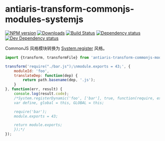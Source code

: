 # antiaris-transform-commonjs-modules-systemjs
[![NPM version][npm-image]][npm-url] [![Downloads][downloads-image]][npm-url] [![Build Status][travis-image]][travis-url] [![Dependency status][david-dm-image]][david-dm-url] [![Dev Dependency status][david-dm-dev-image]][david-dm-dev-url]

CommonJS 风格模块转换为 [System.register](https://github.com/systemjs/systemjs/blob/master/docs/system-api.md#systemregisterdynamicname--deps-executingrequire-declare) 风格。


```js
import {transform, transformFile} from 'antiaris-transform-commonjs-modules-systemjs';

transform('require("./bar.js");\nmodule.exports = 43;', {
    moduleId: 'foo',
    translateDep: function(dep) {
        return path.basename(dep, '.js');
    }
}, function(err, result) {
    console.log(result.code);
    /*System.registerDynamic('foo', ['bar'], true, function(require, exports, module) {
    var define, global = this, GLOBAL = this;

    require('bar');
    module.exports = 43;

    return module.exports;
    });*/
});

```


[npm-url]: https://npmjs.org/package/antiaris-transform-commonjs-modules-systemjs
[downloads-image]: http://img.shields.io/npm/dm/antiaris-transform-commonjs-modules-systemjs.svg
[npm-image]: http://img.shields.io/npm/v/antiaris-transform-commonjs-modules-systemjs.svg
[travis-url]: https://travis-ci.org/antiaris/antiaris-transform-commonjs-modules-systemjs
[travis-image]: http://img.shields.io/travis/antiaris/antiaris-transform-commonjs-modules-systemjs.svg
[david-dm-url]:https://david-dm.org/antiaris/antiaris-transform-commonjs-modules-systemjs
[david-dm-image]:https://david-dm.org/antiaris/antiaris-transform-commonjs-modules-systemjs.svg
[david-dm-dev-url]:https://david-dm.org/antiaris/antiaris-transform-commonjs-modules-systemjs#info=devDependencies
[david-dm-dev-image]:https://david-dm.org/antiaris/antiaris-transform-commonjs-modules-systemjs/dev-status.svg